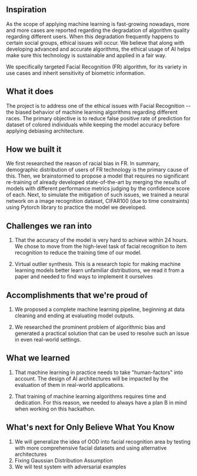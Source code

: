 ## Inspiration
As the scope of applying machine learning is fast-growing nowadays, more and more cases are reported regarding the degradation of algorithm quality regarding different users. When this degradation frequently happens to certain social groups, ethical issues will occur. We believe that along with developing advanced and accurate algorithms, the ethical usage of AI helps make sure this technology is sustainable and applied in a fair way. 

We specifically targeted Facial Recognition (FR) algorithm, for its variety in use cases and inherit sensitivity of biometric information. 

## What it does
The project is to address one of the ethical issues with Facial Recognition -- the biased behavior of machine learning algorithms regarding different races. The primary objective is to reduce false positive rate of prediction for dataset of colored individuals while keeping the model accuracy before applying debiasing architecture.  

## How we built it
We first researched the reason of racial bias in FR. In summary, demographic distribution of users of FR technology is the primary cause of this. Then, we brainstormed to propose a model that requires no significant re-training of already developed state-of-the-art by merging the results of models with different performance metrics judging by the confidence score of each. Next, to simulate the mitigation of such issues, we trained a neural network on a image recognition dataset, CIFAR100 (due to time constraints) using Pytorch library to practice the model we developed. 

## Challenges we ran into
1. That the accuracy of the model is very hard to achieve within 24 hours. We chose to move from the high-level task of facial recognition to item recognition to reduce the training time of our model. 

2. Virtual outlier synthesis. This is a research topic for making machine learning models better learn unfamiliar distributions, we read it from a paper and needed to find ways to implement it ourselves

## Accomplishments that we're proud of
1.  We proposed a complete machine learning pipeline, beginning at data cleaning and ending at evaluating model outputs. 

2. We researched the prominent problem of algorithmic bias and generated a practical solution that can be used to resolve such an issue in even real-world settings.

## What we learned
1. That machine learning in practice needs to take "human-factors" into account. The design of AI architectures will be impacted by the evaluation of them in real-world applications.

2. That training of machine learning algorithms requires time and dedication. For this reason, we needed to always have a plan B in mind when working on this hackathon.

## What's next for Only Believe What You Know
1. We will generalize the idea of OOD into facial recognition area by testing with more comprehensive facial datasets and using alternative architectures
2. Fixing Gaussian Distribution Assumption
3. We will test system with adversarial examples
